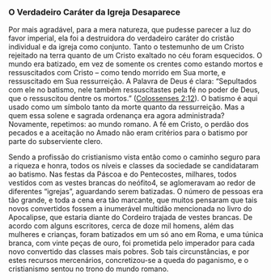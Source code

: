 ### O Verdadeiro Caráter da Igreja Desaparece 

Por mais agradável, para a mera natureza, que pudesse parecer a luz do favor imperial, ela foi a destruidora do verdadeiro caráter do cristão individual e da igreja como conjunto. Tanto o testemunho de um Cristo rejeitado na terra quanto de um Cristo exaltado no céu foram esquecidos. O mundo era batizado, em vez de somente os crentes como estando mortos e ressuscitados com Cristo – como tendo morrido em Sua morte, e ressuscitado em Sua ressurreição. A Palavra de Deus é clara: “Sepultados com ele no batismo, nele também ressuscitastes pela fé no poder de Deus, que o ressuscitou dentre os mortos.” ([Colossenses 2:12](http://bibliaonline.com.br/acf/cl/2/12)). O batismo é aqui usado como um símbolo tanto da morte quanto da ressurreição. Mas a quem essa solene e sagrada ordenança era agora administrada? Novamente, repetimos: ao mundo romano. A fé em Cristo, o perdão dos pecados e a aceitação no Amado não eram critérios para o batismo por parte do subserviente clero.

Sendo a profissão do cristianismo vista então como o caminho seguro para a riqueza e honra, todos os níveis e classes da sociedade se candidataram ao batismo. Nas festas da Páscoa e do Pentecostes, milhares, todos vestidos com as vestes brancas do neófito4, se aglomeravam ao redor de diferentes “igrejas”, aguardando serem batizadas. O número de pessoas era tão grande, e toda a cena era tão marcante, que muitos pensaram que tais novos convertidos fossem a inumerável multidão mencionada no livro do Apocalipse, que estaria diante do Cordeiro trajada de vestes brancas. De acordo com alguns escritores, cerca de doze mil homens, além das mulheres e crianças, foram batizados em um só ano em Roma, e uma túnica branca, com vinte peças de ouro, foi prometida pelo imperador para cada novo convertido das classes mais pobres. Sob tais circunstâncias, e por estes recursos mercenários, concretizou-se a queda do paganismo, e o cristianismo sentou no trono do mundo romano.
